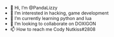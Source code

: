 - 👋 Hi, I’m @PandaLizzy
- 👀 I’m interested in hacking, game development
- 🌱 I’m currently learning python and lua
- 💞️ I’m looking to collaborate on DOXIGON
- 📫 How to reach me Cody Nutkiss#2808

<!---
PandaLizzy/PandaLizzy is a ✨ special ✨ repository because its `README.md` (this file) appears on your GitHub profile.
You can click the Preview link to take a look at your changes.
--->

